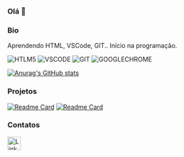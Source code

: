 ### Olá 👋

### Bio

Aprendendo HTML, VSCode, GIT.. Início na programação.

![HTLM5](https://img.shields.io/badge/HTML5-E34F26?style=for-the-badge&logo=html5&logoColor=white)
![VSCODE](https://img.shields.io/badge/VSCode-0078D4?style=for-the-badge&logo=visual%20studio%20code&logoColor=white)
![GIT](https://img.shields.io/badge/GIT-E44C30?style=for-the-badge&logo=git&logoColor=white)
![GOOGLECHROME](https://img.shields.io/badge/Google_chrome-4285F4?style=for-the-badge&logo=Google-chrome&logoColor=white)

[![Anurag's GitHub stats](https://github-readme-stats.vercel.app/api?username=penicodro&theme=dark)](https://github.com/anuraghazra/github-readme-stats)

### Projetos

[![Readme Card](https://github-readme-stats.vercel.app/api/pin/?username=penicodro&repo=penicodro.github.io&theme=dark)](https://github.com/anuraghazra/github-readme-stats)
[![Readme Card](https://github-readme-stats.vercel.app/api/pin/?username=penicodro&repo=nlw-copa&theme=dark)](https://github.com/anuraghazra/github-readme-stats)

### Contatos

[<img src="https://img.shields.io/badge/LinkedIn-0077B5?style=for-the-badge&logo=linkedin&logoColor=white" alt="Linkedin" height="30">](https://www.linkedin.com/in/pedro-n%C3%ADcolas-372a46219)
